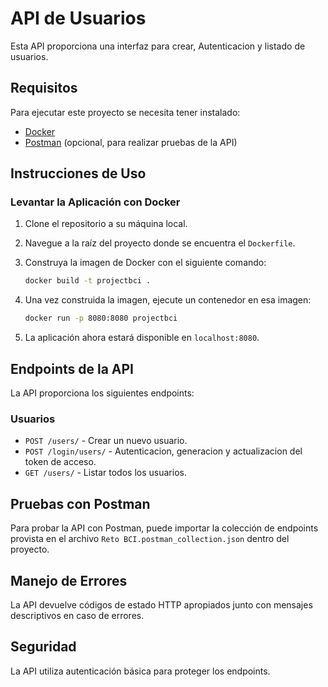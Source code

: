# API de Usuarios

Esta API proporciona una interfaz para crear, Autenticacion y listado de usuarios.


## Requisitos

Para ejecutar este proyecto se necesita tener instalado:

- [Docker](https://www.docker.com/)
- [Postman](https://www.postman.com/) (opcional, para realizar pruebas de la API)

## Instrucciones de Uso

### Levantar la Aplicación con Docker

1. Clone el repositorio a su máquina local.
2. Navegue a la raíz del proyecto donde se encuentra el `Dockerfile`.
3. Construya la imagen de Docker con el siguiente comando:
   ```bash
   docker build -t projectbci .
4. Una vez construida la imagen, ejecute un contenedor en esa imagen:

    ```bash
   docker run -p 8080:8080 projectbci

5. La aplicación ahora estará disponible en `localhost:8080`.

## Endpoints de la API

La API proporciona los siguientes endpoints:

### Usuarios

- `POST /users/` - Crear un nuevo usuario.
- `POST /login/users/` - Autenticacion, generacion y actualizacion del token de acceso.
- `GET /users/` - Listar todos los usuarios.

## Pruebas con Postman

Para probar la API con Postman, puede importar la colección de endpoints provista en el archivo `Reto BCI.postman_collection.json` dentro del proyecto.

## Manejo de Errores

La API devuelve códigos de estado HTTP apropiados junto con mensajes descriptivos en caso de errores.

## Seguridad

La API utiliza autenticación básica para proteger los endpoints.

